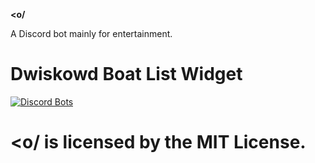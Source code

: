 <strong>&lt;o/</strong>

A Discord bot mainly for entertainment.


# Dwiskowd Boat List Widget
<a href="https://discordbots.org/bot/364399994242859008">
  <img src="https://discordbots.org/api/widget/364399994242859008.png" alt="Discord Bots" />
</a>

<p></p>

# <o/ is licensed by the MIT License.
